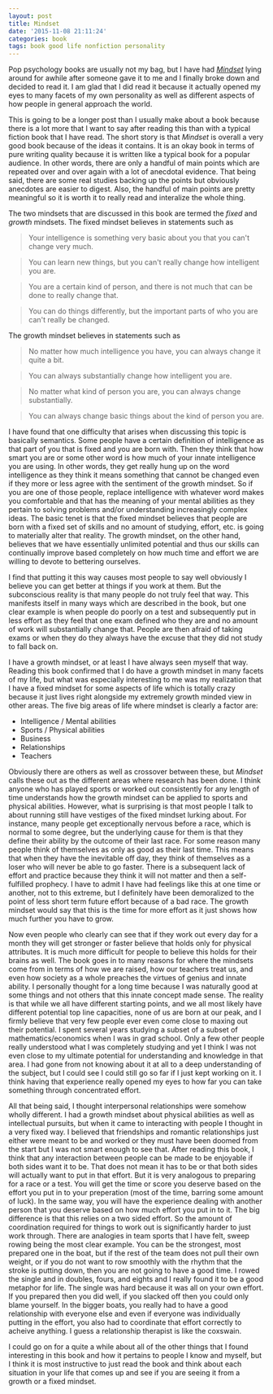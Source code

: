 ```yaml
---
layout: post
title: Mindset
date: '2015-11-08 21:11:24'
categories: book
tags: book good life nonfiction personality
---
```


Pop psychology books are usually not my bag, but I have had
[*Mindset*][mindset-amazon] lying around for awhile after
someone gave it to me and I finally broke down and decided to
read it. I am glad that I did read it because it actually opened
my eyes to many facets of my own personality as well as different
aspects of how people in general approach the world.

This is going
to be a longer post than I usually make about a book because
there is a lot more that I want to say after reading this than
with a typical fiction book that I have read. The short story
is that *Mindset* is overall a very good book because of the
ideas it contains. It is an okay book in terms of pure writing
quality because it is written like a typical book for a popular
audience. In other words, there are only a handful of main points
which are repeated over and over again with a lot of anecdotal
evidence. That being said, there are some real studies backing up
the points but obviously anecdotes are easier to digest. Also,
the handful of main points are pretty meaningful so it is worth it
to really read and interalize the whole thing.

The two mindsets that are discussed in this book are termed the
*fixed* and *growth* mindsets. The fixed mindset believes in statements
such as

> Your intelligence is something very basic about you that you can't change very much.

> You can learn new things, but you can't really change how intelligent you are.

> You are a certain kind of person, and there is not much that can be done to really change that.

> You can do things differently, but the important parts of who you are can't really be changed.

The growth  mindset believes in statements such as

> No matter how much intelligence you have, you can always change it quite a bit.

> You can always substantially change how intelligent you are.

> No matter what kind of person you are, you can always change substantially.

> You can always change basic things about the kind of person you are.

I have found that one difficulty that arises when discussing this topic is basically
semantics. Some people have a certain definition of intelligence as that part of
you that is fixed and you are born with. Then they think that how smart you are or some
other word is how much of your innate intelligence you are using. In other words, they
get really hung up on the word intelligence as they think it means something that cannot be
changed even if they more or less agree with the sentiment of the growth mindset. So if you
are one of those people, replace intelligence with whatever word makes you comfortable and that
has the meaning of your mental abilities as they pertain to solving problems and/or understanding
increasingly complex ideas. The basic tenet is that the fixed mindset believes that people are
born with a fixed set of skills and no amount of studying, effort, etc. is going to materially
alter that reality. The growth mindset, on the other hand, believes that we have essentially
unlimited potential and thus our skills can continually improve based completely on how much time
and effort we are willing to devote to bettering ourselves.

I find that putting it this way causes most people to say well obviously I believe you
can get better at things if you work at them. But the subconscious reality is that many
people do not truly feel that way. This manifests itself in many ways which are described
in the book, but one clear example is when people do poorly on a test and subsequently put
in less effort as they feel that one exam defined who they are and no amount of work
will substantially change that. People are then afraid of taking exams or when they do
they always have the excuse that they did not study to fall back on.

I have a growth mindset, or at least I have always seen myself that way. Reading this book
confirmed that I do have a growth mindset in many facets of my life, but what was especially
interesting to me was my realization that I have a fixed mindset for some aspects of life
which is totally crazy because it just lives right alongside my extremely growth minded view
in other areas. The five big areas of life where mindset is clearly a factor are:

* Intelligence / Mental abilities
* Sports / Physical abilities
* Business
* Relationships
* Teachers

Obviously there are others as well as crossover between these, but *Mindset* calls
these out as the different areas where research has been done. I think anyone
who has played sports or worked out consistently for any length of time understands
how the growth mindset can be applied to sports and physical abilities. However,
what is surprising is that most people I talk to about running still have vestiges of
the fixed mindset lurking about. For instance, many people get exceptionally nervous
before a race, which is normal to some degree, but the underlying cause for them
is that they define their ability by the outcome of their last race. For some reason
many people think of themselves as only as good as their last time. This means that
when they have the inevitable off day, they think of themselves as a loser who
will never be able to go faster. There is a subsequent lack of effort and practice
because they think it will not matter and then a self-fulfilled prophecy. I have to
admit I have had feelings like this at one time or another, not to this extreme,
but I definitely have been demoralized to the point of less short term future effort because of
a bad race. The growth mindset would say that this is the time for more effort
as it just shows how much further you have to grow.

Now even people who clearly can see that if they work out every day for a month they will
get stronger or faster believe that holds only for physical attributes. It is much
more difficult for people to believe this holds for their brains as well. The book goes
in to many reasons for where the mindsets come from in terms of how we are raised,
how our teachers treat us, and even how society as a whole preaches the virtues of
genius and innate ability. I personally thought for a long time because I was naturally
good at some things and not others that this innate concept made sense. The reality is
that while we all have different starting points, and we all most likely have different
potential top line capacities, none of us are born at our peak, and I firmly believe
that very few people ever even come close to maxing out their potential. I spent
several years studying a subset of a subset of mathematics/economics when I was in
grad school. Only a few other people really understood what I was completely studying
and yet I think I was not even close to my ultimate potential for understanding
and knowledge in that area. I had gone from not knowing about it at all to a deep understanding
of the subject, but I could see I could still go so far if I just kept working on it.
I think having that experience really opened my eyes to how far you can take something
through concentrated effort.

All that being said, I thought interpersonal relationships were somehow wholly different.
I had a growth mindset about physical abilities as well as intellectual pursuits,
but when it came to interacting with people I thought in a very fixed way. I believed
that friendships and romantic relationships just either were meant to be and worked
or they must have been doomed from the start but I was not smart enough to see that.
After reading this book, I think that any interaction between people can be made to be
enjoyable if both sides want it to be. That does not mean it has to be or that both
sides will actually want to put in that effort. But it is very analogous to preparing
for a race or a test. You will get the time or score you deserve based on the effort
you put in to your preperation (most of the time, barring some amount of luck). In the
same way, you will have the experience dealing with another person that you deserve
based on how much effort you put in to it. The big difference is that this relies on
a two sided effort. So the amount of coordination required for things to work out
is significantly harder to just work through. There are analogies in team sports
that I have felt, sweep rowing being the most clear example. You can be the strongest,
most prepared one in the boat, but if the rest of the team does not pull their own
weight, or if you do not want to row smoothly with the rhythm that the stroke is putting
down, then you are not going to have a good time. I rowed the single and in doubles, fours,
and eights and I really found it to be a good metaphor for life. The single was hard
because it was all on your own effort. If you prepared then you did well, if you slacked off
then you could only blame yourself. In the bigger boats, you really had to have a good
relationship with everyone else and even if everyone was individually putting in the effort,
you also had to coordinate that effort correctly to acheive anything. I guess a relationship
therapist is like the coxswain.

I could go on for a quite a while about all of the other things that I found interesting
in this book and how it pertains to people I know and myself, but I think it is most
instructive to just read the book and think about each situation in your life that comes
up and see if you are seeing it from a growth or a fixed mindset.


[mindset-amazon]:       http://amzn.com/B000FCKPHG

